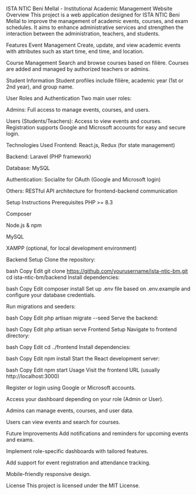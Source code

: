 ISTA NTIC Beni Mellal - Institutional Academic Management Website
Overview
This project is a web application designed for ISTA NTIC Beni Mellal to improve the management of academic events, courses, and exam schedules. It aims to enhance administrative services and strengthen the interaction between the administration, teachers, and students.

Features
Event Management
Create, update, and view academic events with attributes such as start time, end time, and location.

Course Management
Search and browse courses based on filière. Courses are added and managed by authorized teachers or admins.

Student Information
Student profiles include filière, academic year (1st or 2nd year), and group name.

User Roles and Authentication
Two main user roles:

Admins: Full access to manage events, courses, and users.

Users (Students/Teachers): Access to view events and courses.
Registration supports Google and Microsoft accounts for easy and secure login.

Technologies Used
Frontend: React.js, Redux (for state management)

Backend: Laravel (PHP framework)

Database: MySQL

Authentication: Socialite for OAuth (Google and Microsoft login)

Others: RESTful API architecture for frontend-backend communication


Setup Instructions
Prerequisites
PHP >= 8.3

Composer

Node.js & npm 

MySQL

XAMPP (optional, for local development environment)

Backend Setup
Clone the repository:

bash
Copy
Edit
git clone https://github.com/yourusername/ista-ntic-bm.git
cd ista-ntic-bm/backend
Install dependencies:

bash
Copy
Edit
composer install
Set up .env file based on .env.example and configure your database credentials.

Run migrations and seeders:

bash
Copy
Edit
php artisan migrate --seed
Serve the backend:

bash
Copy
Edit
php artisan serve
Frontend Setup
Navigate to frontend directory:

bash
Copy
Edit
cd ../frontend
Install dependencies:

bash
Copy
Edit
npm install
Start the React development server:

bash
Copy
Edit
npm start
Usage
Visit the frontend URL (usually http://localhost:3000)

Register or login using Google or Microsoft accounts.

Access your dashboard depending on your role (Admin or User).

Admins can manage events, courses, and user data.

Users can view events and search for courses.

Future Improvements
Add notifications and reminders for upcoming events and exams.

Implement role-specific dashboards with tailored features.

Add support for event registration and attendance tracking.

Mobile-friendly responsive design.

License
This project is licensed under the MIT License.